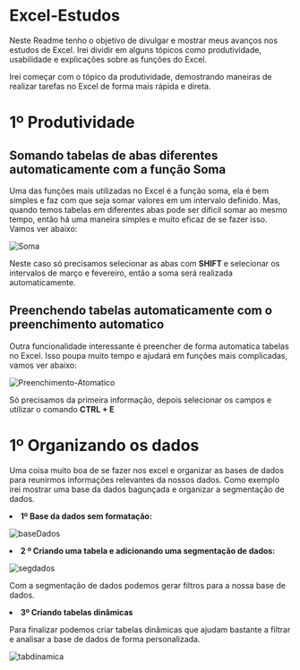 # Excel-Estudos


Neste Readme tenho o objetivo de divulgar e mostrar meus avanços nos estudos de Excel. Irei dividir em alguns tópicos como produtividade, usabilidade e explicações sobre as funções do Excel.

Irei começar com o tópico da produtividade, demostrando maneiras de realizar tarefas no Excel de forma mais rápida e direta.

# 1º Produtividade

## Somando tabelas de abas diferentes automaticamente com a função <b> Soma </b>

Uma das funções mais utilizadas no Excel é a função soma, ela é bem simples e faz com que seja somar valores em um intervalo definido. Mas, quando temos tabelas em diferentes abas pode ser dificil somar ao mesmo tempo, então há uma maneira simples e muito eficaz de se fazer isso. Vamos ver abaixo:


  ![Soma](https://user-images.githubusercontent.com/62472486/163573707-dd006b4c-1385-4fa2-924d-bdc3a197b014.gif)

Neste caso só precisamos selecionar as abas com <b> SHIFT </b> e selecionar os intervalos de março e fevereiro, então a soma será realizada automaticamente.

## Preenchendo tabelas automaticamente com o preenchimento automatico

Outra funcionalidade interessante é preencher de forma automatica tabelas no Excel. Isso poupa muito tempo e ajudará em funções mais complicadas, vamos ver abaixo:

 ![Preenchimento-Atomatico](https://user-images.githubusercontent.com/62472486/163606011-7dbb74e6-1e3d-414d-a081-ec5251611fbb.gif)
 
 Só precisamos da primeira informação, depois selecionar os campos e utilizar o comando <b> CTRL + E </b>
 
 # 1º Organizando os dados
 
 Uma coisa muito boa de se fazer nos excel e organizar as bases de dados para reunirmos informações relevantes da nossos dados. Como exemplo irei mostrar uma base da dados bagunçada e organizar a segmentação de dados. 

<li> <b> 1º Base da dados sem formatação: </b>
 
 ![baseDados](https://user-images.githubusercontent.com/62472486/164995285-9d1a5e68-2f9c-4483-9305-2eafeca5780a.gif)
 
<li> <b> 2 º Criando uma tabela e adicionando uma segmentação de dados: </b>
  
  ![segdados](https://user-images.githubusercontent.com/62472486/164995545-5a1a0327-8126-4bd2-89c1-22485a14b069.gif)
  
Com a segmentação de dados podemos gerar filtros para a nossa base de dados.  
  
<li> <b> 3º Criando tabelas dinâmicas </b>  
  
  Para finalizar podemos criar tabelas dinâmicas que ajudam bastante a filtrar e analisar a base de dados de forma personalizada.
  
  ![tabdinamica](https://user-images.githubusercontent.com/62472486/164995631-b1703e1e-dc46-47c9-87ce-db1f34319a2a.gif)
 
   
 


